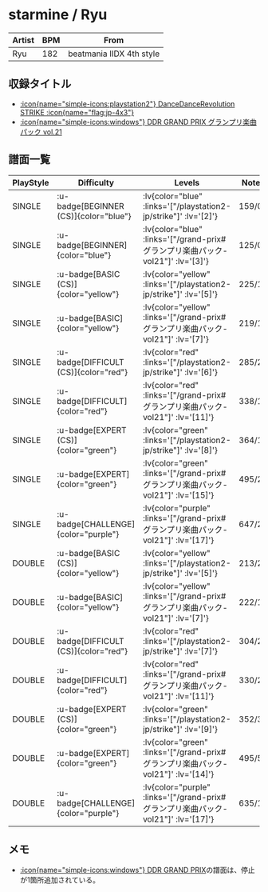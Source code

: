 # starmine / Ryu

|Artist|BPM|From|
|------|---|----|
|Ryu|182|beatmania IIDX 4th style|

## 収録タイトル

- [ :icon{name="simple-icons:playstation2"} DanceDanceRevolution STRIKE :icon{name="flag:jp-4x3"} ](/playstation2-jp/strike)
- [ :icon{name="simple-icons:windows"} DDR GRAND PRIX グランプリ楽曲パック vol.21](/grand-prix#グランプリ楽曲パック-vol21)

## 譜面一覧

|PlayStyle|Difficulty|Levels|Notes|Movie|
|---------|----------|------|-----|-----|
|SINGLE| :u-badge[BEGINNER (CS)]{color="blue"} | :lv{color="blue" :links='["/playstation2-jp/strike"]' :lv='[2]'} |159/0||
|SINGLE| :u-badge[BEGINNER]{color="blue"} | :lv{color="blue" :links='["/grand-prix#グランプリ楽曲パック-vol21"]' :lv='[3]'} |125/0||
|SINGLE| :u-badge[BASIC (CS)]{color="yellow"} | :lv{color="yellow" :links='["/playstation2-jp/strike"]' :lv='[5]'} |225/16||
|SINGLE| :u-badge[BASIC]{color="yellow"} | :lv{color="yellow" :links='["/grand-prix#グランプリ楽曲パック-vol21"]' :lv='[7]'} |219/18||
|SINGLE| :u-badge[DIFFICULT (CS)]{color="red"} | :lv{color="red" :links='["/playstation2-jp/strike"]' :lv='[6]'} |285/28||
|SINGLE| :u-badge[DIFFICULT]{color="red"} | :lv{color="red" :links='["/grand-prix#グランプリ楽曲パック-vol21"]' :lv='[11]'} |338/15||
|SINGLE| :u-badge[EXPERT (CS)]{color="green"} | :lv{color="green" :links='["/playstation2-jp/strike"]' :lv='[8]'} |364/12||
|SINGLE| :u-badge[EXPERT]{color="green"} | :lv{color="green" :links='["/grand-prix#グランプリ楽曲パック-vol21"]' :lv='[15]'} |495/24||
|SINGLE| :u-badge[CHALLENGE]{color="purple"} | :lv{color="purple" :links='["/grand-prix#グランプリ楽曲パック-vol21"]' :lv='[17]'} |647/21||
|DOUBLE| :u-badge[BASIC (CS)]{color="yellow"} | :lv{color="yellow" :links='["/playstation2-jp/strike"]' :lv='[5]'} |213/26||
|DOUBLE| :u-badge[BASIC]{color="yellow"} | :lv{color="yellow" :links='["/grand-prix#グランプリ楽曲パック-vol21"]' :lv='[7]'} |222/19||
|DOUBLE| :u-badge[DIFFICULT (CS)]{color="red"} | :lv{color="red" :links='["/playstation2-jp/strike"]' :lv='[7]'} |304/2||
|DOUBLE| :u-badge[DIFFICULT]{color="red"} | :lv{color="red" :links='["/grand-prix#グランプリ楽曲パック-vol21"]' :lv='[11]'} |330/27||
|DOUBLE| :u-badge[EXPERT (CS)]{color="green"} | :lv{color="green" :links='["/playstation2-jp/strike"]' :lv='[9]'} |352/3||
|DOUBLE| :u-badge[EXPERT]{color="green"} | :lv{color="green" :links='["/grand-prix#グランプリ楽曲パック-vol21"]' :lv='[14]'} |495/5||
|DOUBLE| :u-badge[CHALLENGE]{color="purple"} | :lv{color="purple" :links='["/grand-prix#グランプリ楽曲パック-vol21"]' :lv='[17]'} |635/12||

## メモ

- [ :icon{name="simple-icons:windows"} DDR GRAND PRIX](/grand-prix)の譜面は、停止が1箇所追加されている。
